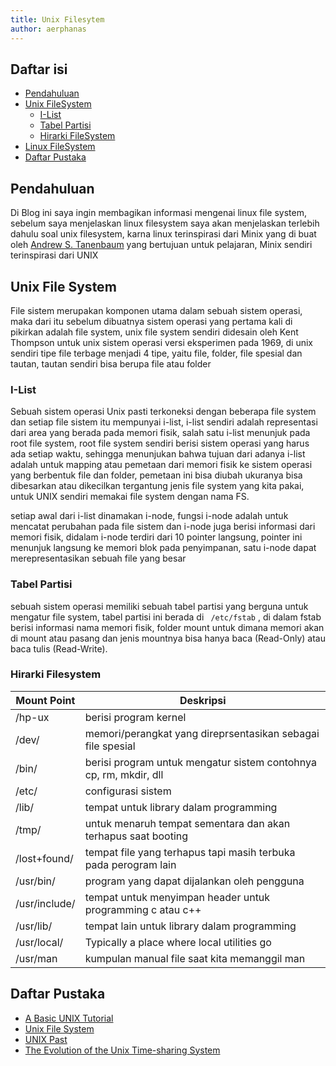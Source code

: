 ```yaml
---
title: Unix Filesytem
author: aerphanas
---
```


## Daftar isi

- [Pendahuluan](#pendahuluan)
- [Unix FileSystem](#unix-file-system)
  - [I-List](#i-list)
  - [Tabel Partisi](#tabel-partisi)
  - [Hirarki FileSystem](#hirarki-filesystem)
- [Linux FileSystem](#linux-filesystem)
- [Daftar Pustaka](#daftar-pustaka)

## Pendahuluan

Di Blog ini saya ingin membagikan informasi mengenai linux file system, sebelum saya menjelaskan linux filesystem saya akan menjelaskan terlebih dahulu soal unix filesystem, karna linux terinspirasi dari Minix yang di buat oleh [Andrew S. Tanenbaum](https://www.cs.vu.nl/~ast/) yang bertujuan untuk pelajaran, Minix sendiri terinspirasi dari UNIX

## Unix File System

File sistem merupakan komponen utama dalam sebuah sistem operasi, maka dari itu sebelum dibuatnya sistem operasi yang pertama kali di pikirkan adalah file system, unix file system sendiri didesain oleh Kent Thompson untuk unix sistem operasi versi eksperimen pada 1969, di unix sendiri tipe file terbage menjadi 4 tipe, yaitu file, folder, file spesial dan tautan, tautan sendiri bisa berupa file atau folder

### I-List

Sebuah sistem operasi Unix pasti terkoneksi dengan beberapa file system dan setiap file sistem itu mempunyai i-list, i-list sendiri adalah representasi dari area yang berada pada memori fisik, salah satu i-list menunjuk pada root file system, root file system sendiri berisi sistem operasi yang harus ada setiap waktu, sehingga menunjukan bahwa tujuan dari adanya i-list adalah untuk mapping atau pemetaan dari memori fisik ke sistem operasi yang berbentuk file dan folder, pemetaan ini bisa diubah ukuranya bisa dibesarkan atau dikecilkan tergantung jenis file system yang kita pakai, untuk UNIX sendiri memakai file system dengan nama FS.

setiap awal dari i-list dinamakan i-node, fungsi i-node adalah untuk mencatat perubahan pada file sistem dan i-node juga berisi informasi dari memori fisik, didalam i-node terdiri dari 10 pointer langsung, pointer ini menunjuk langsung ke memori blok pada penyimpanan, satu i-node dapat merepresentasikan sebuah file yang besar

### Tabel Partisi

sebuah sistem operasi memiliki sebuah tabel partisi yang berguna untuk mengatur file system, tabel partisi ini berada di ``` /etc/fstab``` , di dalam fstab berisi informasi nama memori fisik, folder mount untuk dimana memori akan di mount atau pasang dan jenis mountnya bisa hanya baca (Read-Only) atau baca tulis (Read-Write).

### Hirarki Filesystem

| Mount Point   | Deskripsi                                                         |
|---------------|-------------------------------------------------------------------|
| /hp-ux        | berisi program kernel                                             |
| /dev/         | memori/perangkat yang direprsentasikan sebagai file spesial       |
| /bin/         | berisi program untuk mengatur sistem contohnya cp, rm, mkdir, dll |
| /etc/         | configurasi sistem                                                |
| /lib/         | tempat untuk library dalam programming                            |
| /tmp/         | untuk menaruh tempat sementara dan akan terhapus saat booting     |
| /lost+found/  | tempat file yang terhapus tapi masih terbuka pada perogram lain   |
| /usr/bin/     | program yang dapat dijalankan oleh pengguna                       |
| /usr/include/ | tempat untuk menyimpan header untuk programming c atau c++        |
| /usr/lib/     | tempat lain untuk library dalam programming                       |
| /usr/local/   | Typically a place where local utilities go                        |
| /usr/man      | kumpulan manual file saat kita memanggil man                      |

## Daftar Pustaka

- [A Basic UNIX Tutorial](https://fsl.fmrib.ox.ac.uk/fslcourse/unix_intro/index.html)
- [Unix File System](https://www.geeksforgeeks.org/unix-file-system/)
- [UNIX Past](https://unix.org/what_is_unix/history_timeline.html)
- [The Evolution of the Unix Time-sharing System](https://www.bell-labs.com/usr/dmr/www/hist.html)

